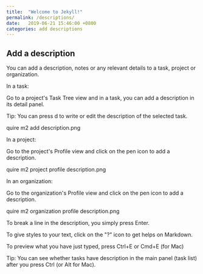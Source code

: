 ```yaml
---
title:  "Welcome to Jekyll!"
permalink: /descriptions/
date:   2019-06-21 15:46:00 +0800
categories: add descriptions
---
```

## Add a description


You can add a description, notes or any relevant details to a task, project or organization.

In a task:

Go to a project's Task Tree view and in a task, you can add a description in its detail panel.

Tip: You can press d to write or edit the description of the selected task.

quire m2 add description.png

In a project:

Go to the project's Profile view and click on the pen icon to add a description.

quire m2 project profile description.png

In an organization:

Go to the organization's Profile view and click on the pen icon to add a description.

quire m2 organization profile description.png

To break a line in the description, you simply press Enter.

To give styles to your text, click on the "?" icon to get helps on Markdown.

To preview what you have just typed, press Ctrl+E or Cmd+E (for Mac)

Tip: You can see whether tasks have description in the main panel (task list) after you press Ctrl (or Alt for Mac).